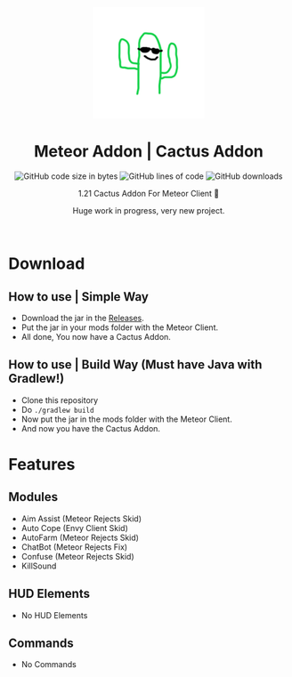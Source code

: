 
<div align="center">
    <img src="https://github.com/77panic/CactusAddon/blob/main/src/main/resources/assets/template/icon.png" width="200"/>


# Meteor Addon | Cactus Addon

<div>
    <img src="https://img.shields.io/github/languages/code-size/77panic/CactusAddon" alt="GitHub code size in bytes"/>
    <img src="https://img.shields.io/endpoint?url=https://ghloc.vercel.app/api/77panic/CactusAddon/badge?filter=.java$&label=lines%20of%20code&color=blue" alt="GitHub lines of code"/>
    <img src="https://img.shields.io/github/downloads/77panic/CactusAddon/total" alt="GitHub downloads"/>
</div>

<div>
    <p></p>
    <p>1.21 Cactus Addon For Meteor Client 🤑</p>
    <p>Huge work in progress, very new project.</p>
</div>

</div>

<br>

# Download

## How to use | Simple Way

- Download the jar in the [Releases](https://github.com/77panic/CactusAddon/releases).
- Put the jar in your mods folder with the Meteor Client.
- All done, You now have a Cactus Addon.

## How to use | Build Way (Must have Java with Gradlew!)

- Clone this repository
- Do `./gradlew build`
- Now put the jar in the mods folder with the Meteor Client.
- And now you have the Cactus Addon.

# Features

## Modules

- Aim Assist (Meteor Rejects Skid)
- Auto Cope (Envy Client Skid)
- AutoFarm (Meteor Rejects Skid)
- ChatBot (Meteor Rejects Fix)
- Confuse (Meteor Rejects Skid)
- KillSound

## HUD Elements

- No HUD Elements

## Commands

- No Commands
